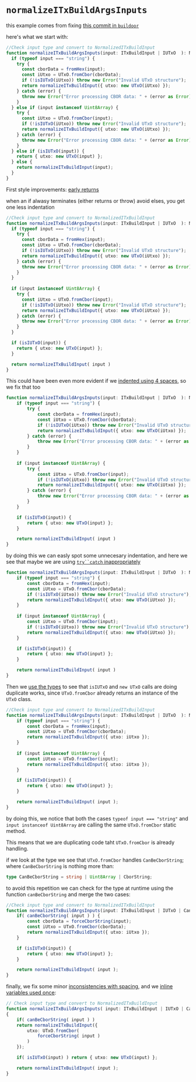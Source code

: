 # `normalizeITxBuildArgsInputs`

this example comes from fixing [this commit in `buildoor`](https://github.com/HarmonicLabs/buildooor/blob/74d8e7052fa36d2e554d8f5bf6d4eb432d74033f/src/txBuild/ITxBuildArgs.ts#L155)

here's what we start with:

```ts
//Check input type and convert to NormalizedITxBuildInput
function normalizeITxBuildArgsInputs(input: ITxBuildInput | IUTxO  ): NormalizedITxBuildInput {
  if (typeof input === "string") {
    try {
      const cborData = fromHex(input);
      const iUtxo = UTxO.fromCbor(cborData);
      if (!isIUTxO(iUtxo)) throw new Error("Invalid UTxO structure");
      return normalizeITxBuildInput({ utxo: new UTxO(iUtxo) });
    } catch (error) {
      throw new Error("Error processing CBOR data: " + (error as Error).message);
    }
  } else if (input instanceof Uint8Array) {
    try {
      const iUtxo = UTxO.fromCbor(input);
      if (!isIUTxO(iUtxo)) throw new Error("Invalid UTxO structure");
      return normalizeITxBuildInput({ utxo: new UTxO(iUtxo) });
    } catch (error) {
      throw new Error("Error processing CBOR data: " + (error as Error).message);
    }
  } else if (isIUTxO(input)) {
    return { utxo: new UTxO(input) };
  } else {
    return normalizeITxBuildInput(input);
  }
}
```

First style improvements: [early returns](../styling/README.md#use-early-returns)

when an if alwasy terminates (either returns or throw) avoid elses, you get one less indentation


```ts
//Check input type and convert to NormalizedITxBuildInput
function normalizeITxBuildArgsInputs(input: ITxBuildInput | IUTxO  ): NormalizedITxBuildInput {
  if (typeof input === "string") {
    try {
      const cborData = fromHex(input);
      const iUtxo = UTxO.fromCbor(cborData);
      if (!isIUTxO(iUtxo)) throw new Error("Invalid UTxO structure");
      return normalizeITxBuildInput({ utxo: new UTxO(iUtxo) });
    } catch (error) {
      throw new Error("Error processing CBOR data: " + (error as Error).message);
    }
  }
  
  if (input instanceof Uint8Array) {
    try {
      const iUtxo = UTxO.fromCbor(input);
      if (!isIUTxO(iUtxo)) throw new Error("Invalid UTxO structure");
      return normalizeITxBuildInput({ utxo: new UTxO(iUtxo) });
    } catch (error) {
      throw new Error("Error processing CBOR data: " + (error as Error).message);
    }
  }

  if (isIUTxO(input)) {
    return { utxo: new UTxO(input) };
  }

  return normalizeITxBuildInput( input )
}
```

This could have been even more evident if we [indented using 4 spaces](), so we fix that too

```ts
function normalizeITxBuildArgsInputs(input: ITxBuildInput | IUTxO  ): NormalizedITxBuildInput {
    if (typeof input === "string") {
        try {
            const cborData = fromHex(input);
            const iUtxo = UTxO.fromCbor(cborData);
            if (!isIUTxO(iUtxo)) throw new Error("Invalid UTxO structure");
            return normalizeITxBuildInput({ utxo: new UTxO(iUtxo) });
        } catch (error) {
            throw new Error("Error processing CBOR data: " + (error as Error).message);
        }
    }
    
    if (input instanceof Uint8Array) {
        try {
            const iUtxo = UTxO.fromCbor(input);
            if (!isIUTxO(iUtxo)) throw new Error("Invalid UTxO structure");
            return normalizeITxBuildInput({ utxo: new UTxO(iUtxo) });
        } catch (error) {
            throw new Error("Error processing CBOR data: " + (error as Error).message);
        }
    }

    if (isIUTxO(input)) {
        return { utxo: new UTxO(input) };
    }

    return normalizeITxBuildInput( input )
}
```

by doing this we can easly spot some unnecesary indentation, and here we see that maybe we are using [`try``catch` inappropriately]()

```ts
function normalizeITxBuildArgsInputs(input: ITxBuildInput | IUTxO  ): NormalizedITxBuildInput {
    if (typeof input === "string") {
        const cborData = fromHex(input);
        const iUtxo = UTxO.fromCbor(cborData);
        if (!isIUTxO(iUtxo)) throw new Error("Invalid UTxO structure");
        return normalizeITxBuildInput({ utxo: new UTxO(iUtxo) });
    }
    
    if (input instanceof Uint8Array) {
        const iUtxo = UTxO.fromCbor(input);
        if (!isIUTxO(iUtxo)) throw new Error("Invalid UTxO structure");
        return normalizeITxBuildInput({ utxo: new UTxO(iUtxo) });
    }

    if (isIUTxO(input)) {
        return { utxo: new UTxO(input) };
    }

    return normalizeITxBuildInput( input )
}
```

Then we [use the types]() to see that `isIUTxO` and `new UTxO` calls are doing duplicate works, since `UTxO.fromCbor` already returns an instance of the `UTxO` class.

```ts
//Check input type and convert to NormalizedITxBuildInput
function normalizeITxBuildArgsInputs(input: ITxBuildInput | IUTxO  ): NormalizedITxBuildInput {
    if (typeof input === "string") {
        const cborData = fromHex(input);
        const iUtxo = UTxO.fromCbor(cborData);
        return normalizeITxBuildInput({ utxo: iUtxo });
    }
    
    if (input instanceof Uint8Array) {
        const iUtxo = UTxO.fromCbor(input);
        return normalizeITxBuildInput({ utxo: iUtxo });
    }

    if (isIUTxO(input)) {
        return { utxo: new UTxO(input) };
    }

    return normalizeITxBuildInput( input );
}
```

by doing this, we notice that both the cases `typeof input === "string"` and `input instanceof Uint8Array` are calling the same `UTxO.fromCbor` static method.

This means that we are duplicating code taht `UTxO.fromCbor` is already handling.

if we look at the type we see that `UTxO.fromCbor` handles `CanBeCborString`; where `CanBeCborString` is nothing more than:

```ts
type CanBeCborString = string | Uint8Array | CborString;
```

to avoid this repetition we can check for the type at runtime using the function `canBeCborString`  and merge the two cases:

```ts
//Check input type and convert to NormalizedITxBuildInput
function normalizeITxBuildArgsInputs(input: ITxBuildInput | IUTxO | CanBeCborString ): NormalizedITxBuildInput {
    if( canBeCborString( input ) ) {
        const cborData = forceCborString(input);
        const iUtxo = UTxO.fromCbor(cborData);
        return normalizeITxBuildInput({ utxo: iUtxo });
    }

    if (isIUTxO(input)) {
        return { utxo: new UTxO(input) };
    }

    return normalizeITxBuildInput( input );
}
```

finally, we fix some minor [inconsistencies with spacing](), and we [inline variables used once]():

```ts
// Check input type and convert to NormalizedITxBuildInput
function normalizeITxBuildArgsInputs( input: ITxBuildInput | IUTxO | CanBeCborString ): NormalizedITxBuildInput
{
    if( canBeCborString( input ) )
    return normalizeITxBuildInput({
        utxo: UTxO.fromCbor(
            forceCborString( input )
        )
    });

    if( isIUTxO(input) ) return { utxo: new UTxO(input) };

    return normalizeITxBuildInput( input );
}
```